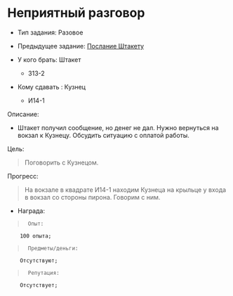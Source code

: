 # Неприятный разговор
 - Тип задания: Разовое
 - Предыдущее задание: [Послание Штакету](/quests/all/quests/22/)

 - У кого брать: Штакет
    - З13-2
 - Кому сдавать : Кузнец
    - И14-1
 
 Описание:
 
 - Штакет получил сообщение, но денег не дал. Нужно вернуться на вокзал к Кузнецу. Обсудить ситуацию с оплатой работы.
 
 Цель:

 > Поговорить с Кузнецом.

 Прогресс:

 > На вокзале в квадрате И14-1 находим Кузнеца на крыльце у входа в вокзал со стороны пирона. Говорим с ним.


 - Награда:
 
 >      Опыт:
        100 опыта;

 >      Предметы/деньги:
        Отсутствуют;

 >      Репутация:
        Отсутствует;
